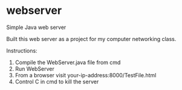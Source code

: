 # webserver
Simple Java web server

Built this web server as a project for my computer networking class. 

Instructions:

1. Compile the WebServer.java file from cmd
2. Run WebServer
3. From a browser visit your-ip-address:8000/TestFile.html
4. Control C in cmd to kill the server
